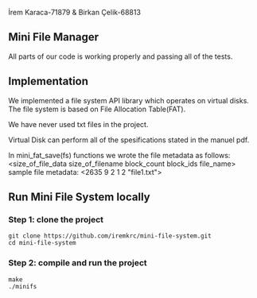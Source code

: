 İrem Karaca-71879 & Birkan Çelik-68813

## Mini File Manager
All parts of our code is working properly and passing all of the tests. 

## Implementation 
We implemented a file system API library which operates on virtual disks. The file system is based on File Allocation Table(FAT). 

We have never used txt files in the project. 

Virtual Disk can perform all of the spesifications stated in the manuel pdf. 

In mini_fat_save(fs) functions we wrote the file metadata as follows:<br>
<size_of_file_data size_of_filename block_count block_ids file_name><br>
sample file metadata: <2635 9 2 1 2 "file1.txt">

## Run Mini File System locally

### Step 1: clone the project
    git clone https://github.com/iremkrc/mini-file-system.git
    cd mini-file-system
    
### Step 2: compile and run the project
    make
    ./minifs

